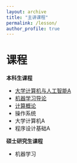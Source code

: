 ```yaml
---
layout: archive
title: "主讲课程"
permalink: /lesson/
author_profile: true
---
```


课程
======

**本科生课程**
-  [大学计算机与人工智能A](https://valley-bestseller-0fd.notion.site/A-2025-278125d7376080478622c3352860de09)
-  [机器学习导论](https://valley-bestseller-0fd.notion.site/2024-70bdcf9c5f86460e83984cc215e36dfe)
-  [计算概论](https://valley-bestseller-0fd.notion.site/2024-10c125d73760808bad4bc80a0e86fc0e)
-  操作系统
-  大学计算机A
-  程序设计基础A

**硕士研究生课程**
-  机器学习
